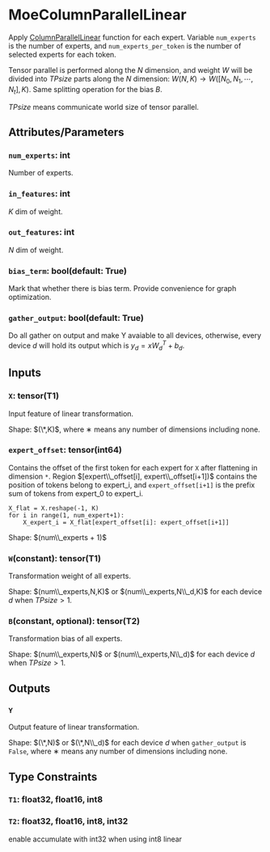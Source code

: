 # MoeColumnParallelLinear

Apply [ColumnParallelLinear](./ColumnParallelLinear.md) function for each expert. Variable `num_experts` is the number of experts, and `num_experts_per_token` is the number of selected experts for each token. 

Tensor parallel is performed along the $N$ dimension, and weight $W$ will be divided into $TPsize$ parts along the $N$ dimension: $W(N,K) \rightarrow W([N_0,N_1,\cdots,N_t], K)$. Same splitting operation for the bias $B$.

$TPsize$ means communicate world size of tensor parallel.

## Attributes/Parameters

### `num_experts`: int

Number of experts.

### `in_features`: int

$K$ dim of weight.

### `out_features`: int

$N$ dim of weight.

### `bias_term`: bool(default: True)

Mark that whether there is bias term. Provide convenience for graph optimization.

### `gather_output`: bool(default: True)

Do all gather on output and make Y avaiable to all devices, otherwise, every device $d$ will hold its output which is $y_d = xW_d^T+b_d$.

## Inputs

### `X`: tensor(T1)

Input feature of linear transformation.

Shape: $(\*,K)$, where $∗$ means any number of dimensions including none.

### `expert_offset`: tensor(int64)

Contains the offset of the first token for each expert for `X` after flattening in dimension `*`. Region $[expert\\_offset[i], expert\\_offset[i+1])$ contains the position of tokens belong to expert_i, and `expert_offset[i+1]` is the prefix sum of tokens from expert_0 to expert_i.

```
X_flat = X.reshape(-1, K)
for i in range(1, num_expert+1):
    X_expert_i = X_flat[expert_offset[i]: expert_offset[i+1]]
```

Shape: $(num\\_experts + 1)$

### `W`(constant): tensor(T1)

Transformation weight of all experts.

Shape: $(num\\_experts,N,K)$ or $(num\\_experts,N\\_d,K)$ for each device $d$ when $TPsize > 1$. 

### `B`(constant, optional): tensor(T2)

Transformation bias of all experts.

Shape: $(num\\_experts,N)$ or $(num\\_experts,N\\_d)$ for each device $d$ when $TPsize > 1$.

## Outputs

### `Y`

Output feature of linear transformation.

Shape: $(\*,N)$ or $(\*,N\\_d)$ for each device $d$ when `gather_output` is `False`, where $∗$ means any number of dimensions including none.

## Type Constraints

### `T1`: float32, float16, int8

### `T2`: float32, float16, int8, int32

enable accumulate with int32 when using int8 linear